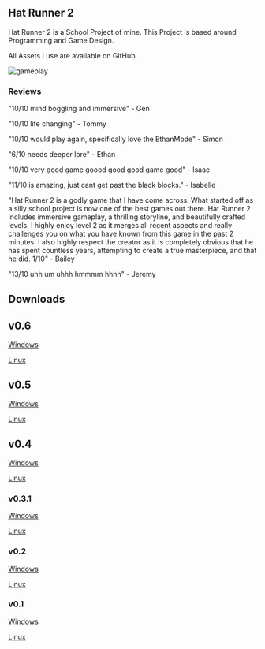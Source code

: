 ## Hat Runner 2

Hat Runner 2 is a School Project of mine. This Project is based around Programming and Game Design.

All Assets I use are avaliable on GitHub.

![gameplay](https://hatrunner2.logzinga.com/images/gameplay.GIF "gameplay")

### Reviews

"10/10 mind boggling and immersive" - Gen

"10/10 life changing" - Tommy

"10/10 would play again, specifically love the EthanMode" - Simon

"6/10 needs deeper lore" - Ethan

"10/10 very good game goood good good game good" - Isaac

"11/10 is amazing, just cant get past the black blocks." - Isabelle

"Hat Runner 2 is a godly game that I have come across. What started off as a silly school project is now one of the best games out there. Hat Runner 2 includes immersive gameplay, a thrilling storyline, and beautifully crafted levels. I highly enjoy level 2 as it merges all recent aspects and really challenges you on what you have known from this game in the past 2 minutes. I also highly respect the creator as it is completely obvious that he has spent countless years, attempting to create a true masterpiece, and that he did. 1/10" - Bailey

"13/10 uhh um uhhh hmmmm hhhh" - Jeremy


## Downloads

## v0.6

[Windows](https://github.com/logzinga/HatRunner2/releases/download/v0.6/v0.6-Windows.zip)

[Linux](https://github.com/logzinga/HatRunner2/releases/download/v0.6/v0.6-Linux.tar.gz)

## v0.5

[Windows](https://github.com/logzinga/HatRunner2/releases/download/v0.5/v0.5-Windows.zip)

[Linux](https://github.com/logzinga/HatRunner2/releases/download/v0.5/v0.5-Linux.zip)

## v0.4

[Windows](https://github.com/logzinga/HatRunner2/releases/download/v0.4/v0.4-Windows.zip)

[Linux](https://github.com/logzinga/HatRunner2/releases/download/v0.4/v0.4-Linux.zip)

### v0.3.1

[Windows](https://github.com/logzinga/HatRunner2/releases/download/v0.3.1/v0.3.1-Windows.zip)

[Linux](https://github.com/logzinga/HatRunner2/releases/download/v0.3.1/v0.3.1-Linux.zip)


### v0.2

[Windows](https://github.com/logzinga/HatRunner2/releases/download/v0.2/v0.2-Windows.zip)

[Linux](https://github.com/logzinga/HatRunner2/releases/download/v0.2/v0.2-Linux.zip)


### v0.1

[Windows](https://github.com/logzinga/HatRunner2/releases/download/v0.1/v0.1-Windows.zip)

[Linux](https://github.com/logzinga/HatRunner2/releases/download/v0.1/v0.1-Linux.zip)


